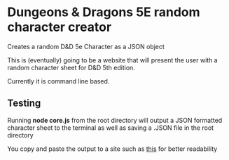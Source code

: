 # Dungeons & Dragons 5E random character creator
Creates a random D&amp;D 5e Character as a JSON object

This is (eventually) going to be a website that will present the user with a random character sheet for D&D 5th edition.

Currently it is command line based.

## Testing
Running **node core.js** from the root directory will output a JSON formatted character sheet to the terminal as well as saving a .JSON file in the root directory

You copy and paste the output to a site such as [this](http://jsonviewer.stack.hu/) for better readability
